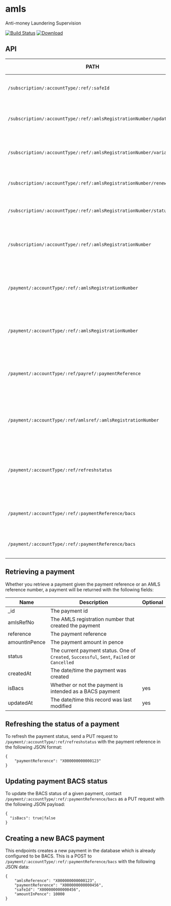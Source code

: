 amls
=============

Anti-money Laundering Supervision

[![Build Status](https://travis-ci.org/hmrc/amls.svg?branch=master)](https://travis-ci.org/hmrc/amls) [ ![Download](https://api.bintray.com/packages/hmrc/releases/amls/images/download.svg) ](https://bintray.com/hmrc/releases/amls/_latestVersion)

API
----

| PATH | Supported Methods | Description |
|------|-------------------|-------------|
|```/subscription/:accountType/:ref/:safeId``` | POST | Submits an application for supervision |
|```/subscription/:accountType/:ref/:amlsRegistrationNumber/update``` | POST | Submits an updated application for supervision |
|```/subscription/:accountType/:ref/:amlsRegistrationNumber/variation``` | POST | Submits a variation to current supervision details |
|```/subscription/:accountType/:ref/:amlsRegistrationNumber/renewal``` | POST | Submits an application to renew supervision |
|```/subscription/:accountType/:ref/:amlsRegistrationNumber/status``` | GET | Gets the current status of supervision |
|```/subscription/:accountType/:ref/:amlsRegistrationNumber``` | GET | Retrieves the currently held supervision details |
|```/payment/:accountType/:ref/:amlsRegistrationNumber``` | GET | Retrieves information on the last fee response for this supervision |
|```/payment/:accountType/:ref/:amlsRegistrationNumber``` | POST | Save a payment previously made through `pay-api` |
|```/payment/:accountType/:ref/payref/:paymentReference``` | GET | Retrieve the latest payment made given the payment reference |
|```/payment/:accountType/:ref/amlsref/:amlsRegistrationNumber``` | GET | Retrieve the latest payment made given the AMLS registration number |
|```/payment/:accountType/:ref/refreshstatus``` | PUT | Refreshes the status of a payment, given an amls reference in the body |
|```/payment/:accountType/:ref/:paymentReference/bacs``` | PUT | Updates the BACS status of a payment (see below) |
|```/payment/:accountType/:ref/:paymentReference/bacs``` | POST | Creates a new BACS payment (see below) |

## Retrieving a payment

Whether you retrieve a payment given the payment reference or an AMLS reference number, a payment will be returned with the following fields:

| Name | Description | Optional |
| ---- | ----- | ----- |
| _id | The payment id | |
| amlsRefNo | The AMLS registration number that created the payment | |
| reference | The payment reference | |
| amountInPence | The payment amount in pence ||
| status | The current payment status. One of `Created`, `Successful`, `Sent`, `Failed` or `Cancelled` |
| createdAt | The date/time the payment was created ||
| isBacs | Whether or not the payment is intended as a BACS payment | yes |
| updatedAt | The date/time this record was last modified | yes |

## Refreshing the status of a payment

To refresh the payment status, send a PUT request to `/payment/:accountType/:ref/refreshstatus` with the payment reference in the following JSON format:

```
{
    "paymentReference": "X000000000000123"
}
```

## Updating payment BACS status

To update the BACS status of a given payment, contact `/payment/:accountType/:ref/:paymentReference/bacs` as a PUT request with the following JSON payload:

```
{
  "isBacs": true|false
}
```

## Creating a new BACS payment

This endpoints creates a new payment in the database which is already configured to be BACS. This is a POST to `/payment/:accountType/:ref/:paymentReference/bacs` with the following JSON data:

```
{
    "amlsReference": "X000000000000123",
    "paymentReference": "X000000000000456",
    "safeId": "X000000000000456",
    "amountInPence": 10000
}
```